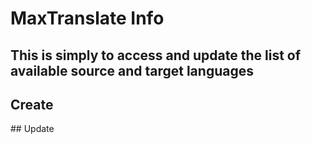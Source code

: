 # MaxTranslate Info

## This is simply to access and update the list of available source and target languages

<api-endpoint openapi-path="../../maximus_schema_1.10.json" endpoint="/maxtranslate-config/{id}/" method="GET"/>

## Create
<api-endpoint openapi-path="../../maximus_schema_1.10.json" endpoint="/maxtranslate-config/" method="POST"/>
## Update

<api-endpoint openapi-path="../../maximus_schema_1.10.json" endpoint="/maxtranslate-config/{id}/" method="PUT"/>